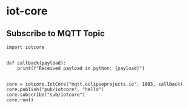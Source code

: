 # iot-core

## Subscribe to MQTT Topic
```
import iotcore


def callback(payload):
    print(f"Received payload in python: {payload}")


core = iotcore.IotCore("mqtt.eclipseprojects.io", 1883, callback)
core.publish("pub/iotcore", "hello")
core.subscribe("sub/iotcore")
core.run()

```